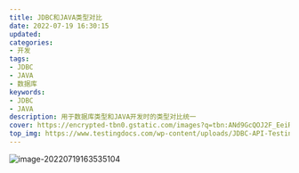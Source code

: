 ```yaml
---
title: JDBC和JAVA类型对比
date: 2022-07-19 16:30:15
updated:
categories: 
- 开发
tags: 
- JDBC
- JAVA
- 数据库
keywords:
- JDBC
- JAVA
description: 用于数据库类型和JAVA开发时的类型对比统一
cover: https://encrypted-tbn0.gstatic.com/images?q=tbn:ANd9GcQOJ2F_EeiRUfekQGMAUz6lsx4iYWZydSk8fKJk5lnK1aXvgfY_hHv7b1U-eXoRGJIMIQE&usqp=CAU
top_img: https://www.testingdocs.com/wp-content/uploads/JDBC-API-TestingDocs.jpeg
---
```


![image-20220719163535104](https://cdn.jsdelivr.net/gh/01Petard/imageURL@main/img/f8ff9721f7d0ac307b91bf70e9020874ad734f75.png)
